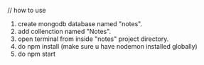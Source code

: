 // how to use 

1. create mongodb database named "notes".
2. add collenction named "Notes".
3. open terminal from inside "notes" project directory.
4. do npm install (make sure u have nodemon installed globally)
5. do npm start